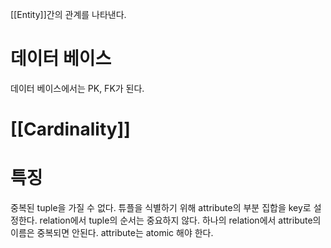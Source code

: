 [[Entity]]간의 관계를 나타낸다.

# 데이터 베이스
데이터 베이스에서는 PK, FK가 된다.

# [[Cardinality]]

# 특징
중복된 tuple을 가질 수 없다.
튜플을 식별하기 위해 attribute의 부분 집합을 key로 설정한다.
relation에서 tuple의 순서는 중요하지 않다.
하나의 relation에서 attribute의 이름은 중복되면 안된다.
attribute는 atomic 해야 한다.
